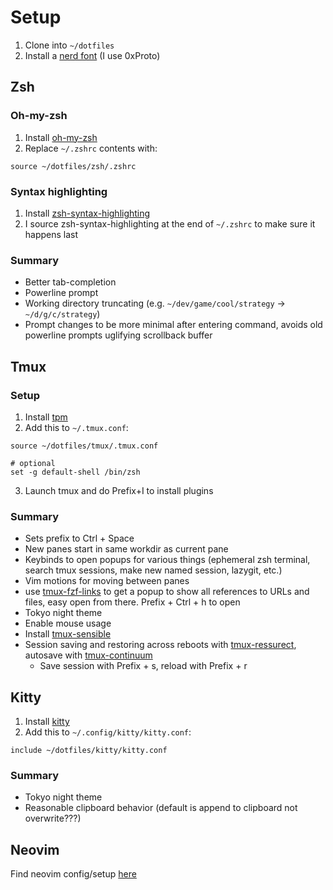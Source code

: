 # Setup
1. Clone into `~/dotfiles`
2. Install a [nerd font](https://www.nerdfonts.com) (I use 0xProto)

## Zsh
### Oh-my-zsh
1. Install [oh-my-zsh](https://ohmyz.sh)
2. Replace `~/.zshrc` contents with:
```
source ~/dotfiles/zsh/.zshrc
```
### Syntax highlighting
1. Install [zsh-syntax-highlighting](https://github.com/zsh-users/zsh-syntax-highlighting)
2. I source zsh-syntax-highlighting at the end of `~/.zshrc` to make sure it happens last

### Summary
* Better tab-completion
* Powerline prompt
* Working directory truncating (e.g. `~/dev/game/cool/strategy` -> `~/d/g/c/strategy`)
* Prompt changes to be more minimal after entering command, avoids old powerline prompts uglifying scrollback buffer

## Tmux
### Setup
1. Install [tpm](https://github.com/tmux-plugins/tpm)
2. Add this to `~/.tmux.conf`:
```
source ~/dotfiles/tmux/.tmux.conf

# optional
set -g default-shell /bin/zsh
```
3. Launch tmux and do Prefix+I to install plugins

### Summary
* Sets prefix to Ctrl + Space
* New panes start in same workdir as current pane
* Keybinds to open popups for various things (ephemeral zsh terminal, search tmux sessions, make new named session, lazygit, etc.)
* Vim motions for moving between panes
* use [tmux-fzf-links](https://github.com/alberti42/tmux-fzf-links) to get a popup to show all references to URLs and files, easy open from there. Prefix + Ctrl + h to open
* Tokyo night theme
* Enable mouse usage
* Install [tmux-sensible](https://github.com/tmux-plugins/tmux-sensible)
* Session saving and restoring across reboots with [tmux-ressurect](https://github.com/tmux-plugins/tmux-resurrect), autosave with [tmux-continuum](https://github.com/tmux-plugins/tmux-continuum)
  - Save session with Prefix + s, reload with Prefix + r

## Kitty
1. Install [kitty](https://sw.kovidgoyal.net/kitty/)
2. Add this to `~/.config/kitty/kitty.conf`:
```
include ~/dotfiles/kitty/kitty.conf
```

### Summary
* Tokyo night theme
* Reasonable clipboard behavior (default is append to clipboard not overwrite???)

## Neovim
Find neovim config/setup [here](https://github.com/TheSecondReal0/nvim)

